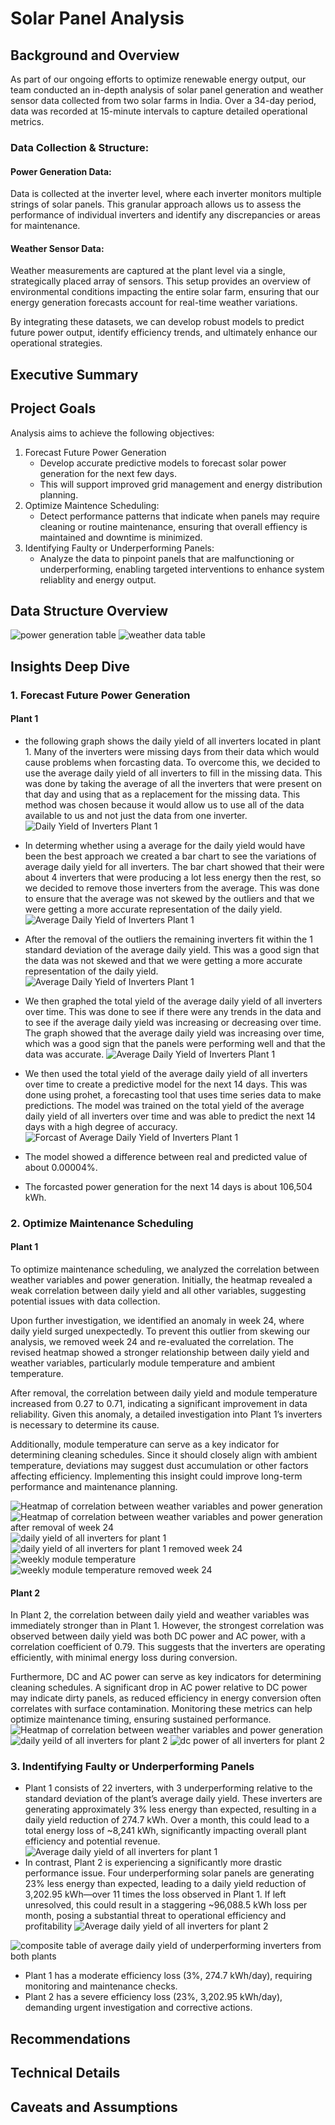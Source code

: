 # Solar Panel Analysis
 

## Background and Overview
As part of our ongoing efforts to optimize renewable energy output, our team conducted an in-depth analysis of solar panel generation and weather sensor data collected from two solar farms in India. Over a 34-day period, data was recorded at 15-minute intervals to capture detailed operational metrics.

### Data Collection & Structure:

#### Power Generation Data:
 Data is collected at the inverter level, where each inverter monitors multiple strings of solar panels. This granular approach allows us to assess the performance of individual inverters and identify any discrepancies or areas for maintenance.  

#### Weather Sensor Data:
Weather measurements are captured at the plant level via a single, strategically placed array of sensors. This setup provides an overview of environmental conditions impacting the entire solar farm, ensuring that our energy generation forecasts account for real-time weather variations.

By integrating these datasets, we can develop robust models to predict future power output, identify efficiency trends, and ultimately enhance our operational strategies.

## Executive Summary



## Project Goals
Analysis aims to achieve the following objectives:
1. Forecast Future Power Generation
    - Develop accurate predictive models to forecast solar power generation for the next few days.
    - This will support improved grid management and energy distribution planning.
2. Optimize Maintence Scheduling:
    - Detect performance patterns that indicate when panels may require cleaning or routine maintenance, ensuring that overall effiency is maintained and downtime is minimized.
3. Identifying Faulty or Underperforming Panels:
    - Analyze the data to pinpoint panels that are malfunctioning or underperforming, enabling targeted interventions to enhance system reliablity and energy output.

## Data Structure Overview
![power generation table](images/power_output_table.png)
![weather data table](images/weather_sensors_table.png)

## Insights Deep Dive
### 1. Forecast Future Power Generation
#### Plant 1
- the following graph shows the daily yield of all inverters located in plant 1. Many of the inverters were missing days from their data which would cause problems when forcasting data. To overcome this, we decided to use the average daily yield of all inverters to fill in the missing data. This was done by taking the average of all the inverters that were present on that day and using that as a replacement for the missing data. This method was chosen because it would allow us to use all of the data available to us and not just the data from one inverter.
![Daily Yield of Inverters Plant 1](notebooks/output_plant1pg/daily_yield_plot.png)
- In determing whether using a average for the daily yield would have been the best approach we created a bar chart to see the variations of average daily yield for all inverters. The bar chart showed that their were about 4 inverters that were producing a lot less energy then the rest, so we decided to remove those inverters from the average. This was done to ensure that the average was not skewed by the outliers and that we were getting a more accurate representation of the daily yield.
![Average Daily Yield of Inverters Plant 1](notebooks/output_plant1pg/average_daily_yield_plot.png)
- After the removal of the outliers the remaining inverters fit within the 1 standard deviation of the average daily yield. This was a good sign that the data was not skewed and that we were getting a more accurate representation of the daily yield.
![Average Daily Yield of Inverters Plant 1](notebooks/output_plant1pg/filtered_average_daily_yield_plot.png)
- We then graphed the total yield of the average daily yield of all inverters over time. This was done to see if there were any trends in the data and to see if the average daily yield was increasing or decreasing over time. The graph showed that the average daily yield was increasing over time, which was a good sign that the panels were performing well and that the data was accurate.
![Average Daily Yield of Inverters Plant 1](notebooks/output_plant1pg/total_yield_plot.png)
- We then used the total yield of the average daily yield of all inverters over time to create a predictive model for the next 14 days. This was done using prohet, a forecasting tool that uses time series data to make predictions. The model was trained on the total yield of the average daily yield of all inverters over time and was able to predict the next 14 days with a high degree of accuracy.
![Forcast of Average Daily Yield of Inverters Plant 1](notebooks/output_plant1pg/forecast_plot.png)

- The model showed a difference between real and predicted value of about 0.00004%. 
- The forcasted power generation for the next 14 days is about 106,504 kWh. 


### 2. Optimize Maintenance Scheduling
#### Plant 1
To optimize maintenance scheduling, we analyzed the correlation between weather variables and power generation. Initially, the heatmap revealed a weak correlation between daily yield and all other variables, suggesting potential issues with data collection.

Upon further investigation, we identified an anomaly in week 24, where daily yield surged unexpectedly. To prevent this outlier from skewing our analysis, we removed week 24 and re-evaluated the correlation. The revised heatmap showed a stronger relationship between daily yield and weather variables, particularly module temperature and ambient temperature.

After removal, the correlation between daily yield and module temperature increased from 0.27 to 0.71, indicating a significant improvement in data reliability. Given this anomaly, a detailed investigation into Plant 1’s inverters is necessary to determine its cause.

Additionally, module temperature can serve as a key indicator for determining cleaning schedules. Since it should closely align with ambient temperature, deviations may suggest dust accumulation or other factors affecting efficiency. Implementing this insight could improve long-term performance and maintenance planning.

![Heatmap of correlation between weather variables and power generation](notebooks/output2/weekly_data_correlation_heatmap.png)
![Heatmap of correlation between weather variables and power generation after removal of week 24](notebooks/output2/weekly_data_correlation_heatmap2.png)
![daily yield of all inverters for plant 1](notebooks/output2/daily_yield_over_time.png)
![daily yield of all inverters for plant 1 removed week 24](notebooks/output2/daily_yield_over_time2.png)
![weekly module temperature](notebooks/output2/module_temperature_over_time.png)
![weekly module temperature removed week 24](notebooks/output2/module_temperature_over_time2.png)

#### Plant 2
In Plant 2, the correlation between daily yield and weather variables was immediately stronger than in Plant 1. However, the strongest correlation was observed between daily yield was both DC power and AC power, with a correlation coefficient of 0.79. This suggests that the inverters are operating efficiently, with minimal energy loss during conversion.

Furthermore, DC and AC power can serve as key indicators for determining cleaning schedules. A significant drop in AC power relative to DC power may indicate dirty panels, as reduced efficiency in energy conversion often correlates with surface contamination. Monitoring these metrics can help optimize maintenance timing, ensuring sustained performance.
![Heatmap of correlation between weather variables and power generation](notebooks/output2/weekly_data_correlation_heatmap_plant2.png)
![daily yeild of all inverters for plant 2](notebooks/output2/daily_yield_over_time_plant2.png)
![dc power of all inverters for plant 2](notebooks/output2/dc_power_over_time_plant2.png)

### 3. Indentifying Faulty or Underperforming Panels
 - Plant 1 consists of 22 inverters, with 3 underperforming relative to the standard deviation of the plant’s average daily yield. These inverters are generating approximately 3% less energy than expected, resulting in a daily yield reduction of 274.7 kWh. Over a month, this could lead to a total energy loss of ~8,241 kWh, significantly impacting overall plant efficiency and potential revenue.
![Average daily yield of all inverters for plant 1](output/average_daily_yield.png)
- In contrast, Plant 2 is experiencing a significantly more drastic performance issue. Four underperforming solar panels are generating 23% less energy than expected, leading to a daily yield reduction of 3,202.95 kWh—over 11 times the loss observed in Plant 1. If left unresolved, this could result in a staggering ~96,088.5 kWh loss per month, posing a substantial threat to operational efficiency and profitability
![Average daily yield of all inverters for plant 2](output/average_daily_yield2.png)

![composite table of average daily yield of underperforming inverters from both plants](output/composite_table.png)
- Plant 1 has a moderate efficiency loss (3%, 274.7 kWh/day), requiring monitoring and maintenance checks.
- Plant 2 has a severe efficiency loss (23%, 3,202.95 kWh/day), demanding urgent investigation and   corrective actions.




## Recommendations

## Technical Details

## Caveats and Assumptions




